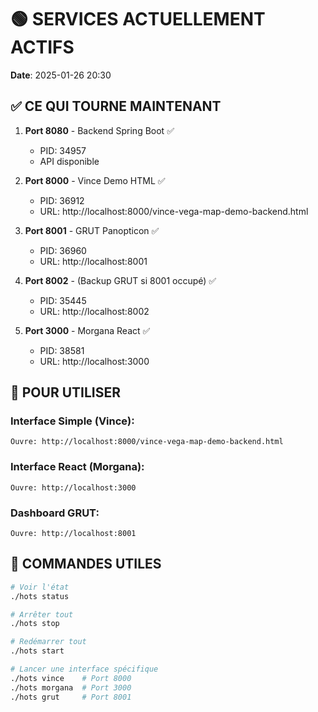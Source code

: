 # 🟢 SERVICES ACTUELLEMENT ACTIFS

**Date**: 2025-01-26 20:30

## ✅ CE QUI TOURNE MAINTENANT

1. **Port 8080** - Backend Spring Boot ✅
   - PID: 34957
   - API disponible

2. **Port 8000** - Vince Demo HTML ✅
   - PID: 36912
   - URL: http://localhost:8000/vince-vega-map-demo-backend.html

3. **Port 8001** - GRUT Panopticon ✅
   - PID: 36960
   - URL: http://localhost:8001

4. **Port 8002** - (Backup GRUT si 8001 occupé) ✅
   - PID: 35445
   - URL: http://localhost:8002

5. **Port 3000** - Morgana React ✅
   - PID: 38581
   - URL: http://localhost:3000

## 🎯 POUR UTILISER

### Interface Simple (Vince):
```
Ouvre: http://localhost:8000/vince-vega-map-demo-backend.html
```

### Interface React (Morgana):
```
Ouvre: http://localhost:3000
```

### Dashboard GRUT:
```
Ouvre: http://localhost:8001
```

## 📝 COMMANDES UTILES

```bash
# Voir l'état
./hots status

# Arrêter tout
./hots stop

# Redémarrer tout
./hots start

# Lancer une interface spécifique
./hots vince    # Port 8000
./hots morgana  # Port 3000
./hots grut     # Port 8001
``` 